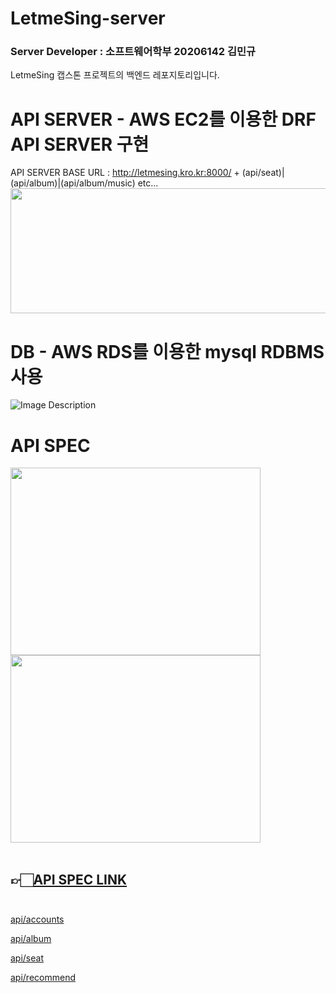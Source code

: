 # LetmeSing-server
### Server Developer : 소프트웨어학부 20206142 김민규
LetmeSing 캡스톤 프로젝트의 백엔드 레포지토리입니다.  


# API SERVER - AWS EC2를 이용한 DRF API SERVER 구현
  API SERVER BASE URL : http://letmesing.kro.kr:8000/
    + (api/seat)|(api/album)|(api/album/music) etc...  <br/>
  <img src="https://github.com/LetmeSing/LetmeSing-server/assets/81146131/a66bef7f-747f-469c-b0c4-4ecebf70b83e" height="200px" width="800px">

# DB - AWS RDS를 이용한 mysql RDBMS 사용
![Image Description](https://github.com/LetmeSing/LetmeSing-server/assets/81146131/0cc98627-71bb-4bfc-99d2-c5ee697a807c)

# API SPEC
<img src="https://github.com/LetmeSing/LetmeSing-server/assets/81146131/05527918-a134-49fa-af33-a6da21580cd4" height="300px" width="400px">
<img src="https://github.com/LetmeSing/LetmeSing-server/assets/81146131/1d0974ae-8dc8-4067-950b-87cecb357be5" height="300px" width="400px">
<br/><br/>

👉🏻[API SPEC LINK](https://ivory-rutabaga-c4a.notion.site/API-SPEC-f04d263d1bc345218b4ebcd8b8266768) <br/><br/>
--

[api/accounts](https://www.notion.so/cccac75ab4d74c6da3f5472f91ac9cf2?pvs=21)

[api/album](https://www.notion.so/ff7dfd67c48447abb8f0826ba7d7e498?pvs=21)

[api/seat](https://www.notion.so/dce29361dc4c40d1a0a70d7aed34c542?pvs=21)

[api/recommend](https://www.notion.so/e0baff86b7aa4b28a5501a866e245be3?pvs=21)
